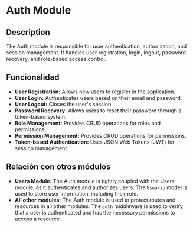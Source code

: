 # Auth Module

## Description

The Auth module is responsible for user authentication, authorization, and session management. It handles user registration, login, logout, password recovery, and role-based access control.

## Funcionalidad

- **User Registration:** Allows new users to register in the application.
- **User Login:** Authenticates users based on their email and password.
- **User Logout:** Closes the user's session.
- **Password Recovery:** Allows users to reset their password through a token-based system.
- **Role Management:** Provides CRUD operations for roles and permissions.
- **Permission Management:** Provides CRUD operations for permissions.
- **Token-based Authentication:** Uses JSON Web Tokens (JWT) for session management.

## Relación con otros módulos

- **Users Module:** The Auth module is tightly coupled with the Users module, as it authenticates and authorizes users. The `Usuario` model is used to store user information, including their role.
- **All other modules:** The Auth module is used to protect routes and resources in all other modules. The `auth` middleware is used to verify that a user is authenticated and has the necessary permissions to access a resource.
